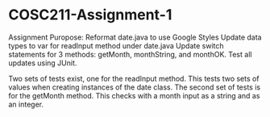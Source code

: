# COSC211-Assignment-1
Assignment Puropose:
  Reformat date.java to use Google Styles
  Update data types to var for readInput method under date.java
  Update switch statements for 3 methods: getMonth, monthString, and monthOK.
  Test all updates using JUnit.
  
Two sets of tests exist, one for the readInput method. This tests two sets of values when creating instances of the date class.
The second set of tests is for the getMonth method.  This checks with a month input as a string and as an integer.
  
